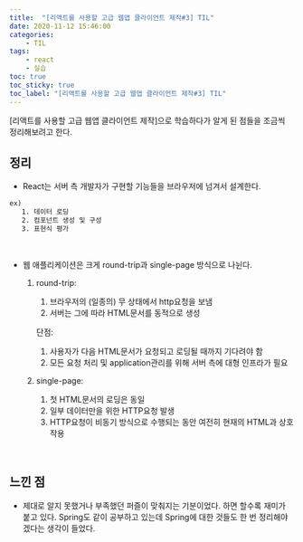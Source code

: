 ```yaml
---
title:  "[리액트를 사용할 고급 웹앱 클라이언트 제작#3] TIL"
date: 2020-11-12 15:46:00
categories:
    - TIL
tags:
    - react
    - 실습
toc: true
toc_sticky: true
toc_label: "[리액트를 사용할 고급 웹앱 클라이언트 제작#3] TIL"
---
```


[리액트를 사용할 고급 웹앱 클라이언트 제작]으로 학습하다가 알게 된 점들을 조금씩 정리해보려고 한다.
## 정리
- React는 서버 측 개발자가 구현할 기능들을 브라우저에 넘겨서 설계한다.

```xml
ex)
   1. 데이터 로딩
   2. 컴포넌트 생성 및 구성
   3. 표현식 평가
```

<br>

- 웹 애플리케이션은 크게 round-trip과 single-page 방식으로 나뉜다.
  1. round-trip:
      1) 브라우저의 (일종의) 무 상태에서 http요청을 보냄
      2) 서버는 그에 따라 HTML문서를 동적으로 생성
     
     단점:
      1) 사용자가 다음 HTML문서가 요청되고 로딩될 때까지 기다려야 함
      2) 모든 요청 처리 및 application관리를 위해 서버 측에 대형 인프라가 필요
  2. single-page:
      1) 첫 HTML문서의 로딩은 동일
      2) 일부 데이터만을 위한 HTTP요청 발생
      3) HTTP요청이 비동기 방식으로 수행되는 동안 여전히 현재의 HTML과 상호작용
<br>

## 느낀 점
- 제대로 알지 못했거나 부족했던 퍼즐이 맞춰지는 기분이었다. 하면 할수록 재미가 붙고 있다.
  Spring도 같이 공부하고 있는데 Spring에 대한 것들도 한 번 정리해야겠다는 생각이 들었다.